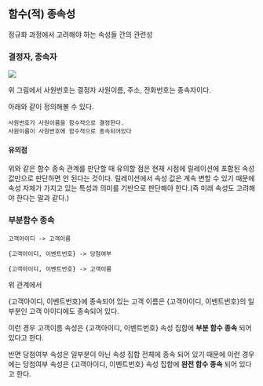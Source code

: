 ## 함수(적) 종속성

정규화 과정에서 고려해야 하는 속성들 간의 관련성

### 결정자, 종속자

<img src="https://mblogthumb-phinf.pstatic.net/20130421_279/kookh1_1366509039168nV1rK_PNG/%25ED%2595%25A8%25EC%2588%2598%25EC%25A0%2581%25EC%25A2%2585%25EC%2586%258D%25EC%2584%25B1.PNG?type=w800">

위 그림에서 사원번호는 결정자 사원이름, 주소, 전화번호는 종속자이다.

아래와 같이 정의해볼 수 있다.

    사원번호가 사원이름을 함수적으로 결정한다.
    사원이름이 사원번호에 함수적으로 종속되어있다

#### 유의점

위와 같은 함수 종속 관계를 판단할 때 유의할 점은 현재 시점에 릴레이션에 포함된 속성 값만으로 판단하면 안 된다는 것이다. 릴레이션에서 속성 값은 계속 변할 수 있기 때문에 속성 자체가 가지고 있는 특성과 의미를 기반으로 판단해야 한다.(즉 미래 속성도 고려해야 한다는 말과 같다.)

### 부분함수 종속

    고객아이디 -> 고객이름

    {고객아이디, 이벤트번호} -> 당첨여부

    {고객아이디, 이벤트번호} -> 고객이름

위 관계에서

{고객아이디, 이벤트번호}에 종속되어 있는 고객 이름은
{고객아이디, 이벤트번호}의 일부분인 고객 아이디에도 종속되어 있다.

이런 경우 고객이름 속성은 {고객아이디, 이벤트번호} 속성 집합에 **부분 함수 종속** 되어 있다고 한다.

반면 당첨여부 속성은 일부분이 아닌 속성 집합 전체에 종속 되어 있기 때문에 이런 경우에는 당첨여부 속성은 {고객아이디, 이벤트번호} 속성 집합에 **완전 함수 종속** 되어 있다고 한다.

